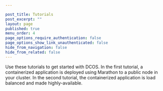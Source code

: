 ```yaml
---

post_title: Tutorials
post_excerpt: ""
layout: page
published: true
menu_order: 4
page_options_require_authentication: false
page_options_show_link_unauthenticated: false
hide_from_navigation: false
hide_from_related: false
---
```

Use these tutorials to get started with DCOS. In the first tutorial, a containerized application is deployed using Marathon to a public node in your cluster. In the second tutorial, the containerized application is load balanced and made highly-available.
